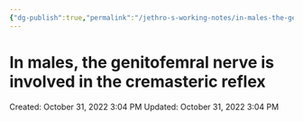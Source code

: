```yaml
---
{"dg-publish":true,"permalink":"/jethro-s-working-notes/in-males-the-genitofemral-nerve-is-involved-in-th/","dgPassFrontmatter":true}
---
```



# In males, the genitofemral nerve is involved in the cremasteric reflex

Created: October 31, 2022 3:04 PM
Updated: October 31, 2022 3:04 PM